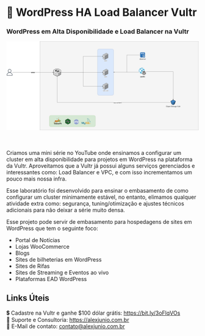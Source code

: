 # 🚀 WordPress HA Load Balancer Vultr
### WordPress em Alta Disponibilidade e Load Balancer na Vultr </br>


![alt text](https://github.com/alejunio/WordPress-HA-Load-Balancer-Vultr/raw/main/WordPress%20-%20HA%20Vultr.drawio.png) </br> </br> </br>

Criamos uma mini série no YouTube onde ensinamos a configurar um cluster em alta disponibilidade para projetos em WordPress na plataforma da Vultr. Aproveitamos que a Vultr já possui alguns serviços gerenciados e interessantes como: Load Balancer e VPC, e com isso incrementamos um pouco mais nossa infra. 

Esse laboratório foi desenvolvido para ensinar o embasamento de como configurar um cluster minimamente estável, no entanto, elimamos qualquer atividade extra como: segurança, tuning/otimização e ajustes técnicos adicionais para não deixar a série muito densa. 

Esse projeto pode servir de embasamento para hospedagens de sites em WordPress que tem o seguinte foco:
- Portal de Notícias
- Lojas WooCommerce
- Blogs
- Sites de bilheterias em WordPress
- Sites de Rifas
- Sites de Streaming e Eventos ao vivo
- Plataformas EAD WordPress

## Links Úteis
💲 Cadastre na Vultr e ganhe $100 dólar grátis: https://bit.ly/3oFlqVOs </br>
💼 Suporte e Consultoria: https://alexjunio.com.br </br>
📧 E-Mail de contato: contato@alexjunio.com.br </br>
